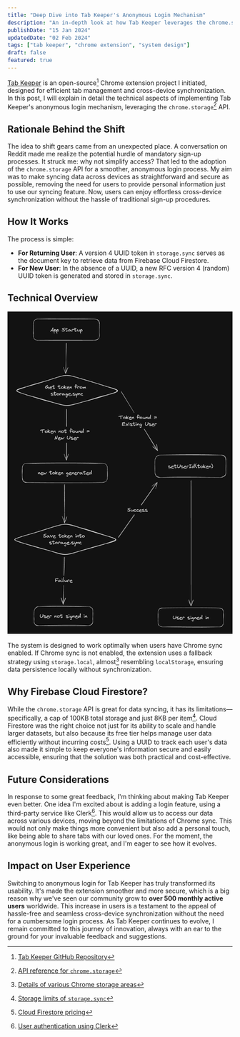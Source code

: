 ```yaml
---
title: "Deep Dive into Tab Keeper's Anonymous Login Mechanism"
description: "An in-depth look at how Tab Keeper leverages the chrome.storage API for efficient and secure cross-device synchronization"
publishDate: "15 Jan 2024"
updatedDate: "02 Feb 2024"
tags: ["tab keeper", "chrome extension", "system design"]
draft: false
featured: true
---
```


[Tab Keeper](https://chromewebstore.google.com/detail/tab-keeper-chrome-tab-man/gpibgniomobngodpnikhheifblbpbbah?ref=portfolio) is an open-source[^1] Chrome extension project I initiated, designed for efficient tab management and cross-device synchronization. In this post, I will explain in detail the technical aspects of implementing Tab Keeper's anonymous login mechanism, leveraging the `chrome.storage`[^2] API.

## Rationale Behind the Shift

The idea to shift gears came from an unexpected place. A conversation on Reddit made me realize the potential hurdle of mandatory sign-up processes. It struck me: why not simplify access? That led to the adoption of the `chrome.storage` API for a smoother, anonymous login process. My aim was to make syncing data across devices as straightforward and secure as possible, removing the need for users to provide personal information just to use our syncing feature. Now, users can enjoy effortless cross-device synchronization without the hassle of traditional sign-up procedures.

## How It Works

The process is simple:

- **For Returning User**: A version 4 UUID token in `storage.sync` serves as the document key to retrieve data from Firebase Cloud Firestore.
- **For New User**: In the absence of a UUID, a new RFC version 4 (random) UUID token is generated and stored in `storage.sync`.

## Technical Overview

![Tab Keeper's Anonymous Login Flow](./figure-1-dark.png)

The system is designed to work optimally when users have Chrome sync enabled. If Chrome sync is not enabled, the extension uses a fallback strategy using `storage.local`, almost[^3] resembling `localStorage`, ensuring data persistence locally without synchronization.

## Why Firebase Cloud Firestore?

While the `chrome.storage` API is great for data syncing, it has its limitations—specifically, a cap of 100KB total storage and just 8KB per item[^4]. Cloud Firestore was the right choice not just for its ability to scale and handle larger datasets, but also because its free tier helps manage user data efficiently without incurring costs[^5]. Using a UUID to track each user's data also made it simple to keep everyone's information secure and easily accessible, ensuring that the solution was both practical and cost-effective.

## Future Considerations

In response to some great feedback, I'm thinking about making Tab Keeper even better. One idea I'm excited about is adding a login feature, using a third-party service like Clerk[^6]. This would allow us to access our data across various devices, moving beyond the limitations of Chrome sync. This would not only make things more convenient but also add a personal touch, like being able to share tabs with our loved ones. For the moment, the anonymous login is working great, and I'm eager to see how it evolves.

## Impact on User Experience

Switching to anonymous login for Tab Keeper has truly transformed its usability. It's made the extension smoother and more secure, which is a big reason why we've seen our community grow to **over 500 monthly active users** worldwide. This increase in users is a testament to the appeal of hassle-free and seamless cross-device synchronization without the need for a cumbersome login process. As Tab Keeper continues to evolve, I remain committed to this journey of innovation, always with an ear to the ground for your invaluable feedback and suggestions.

[^1]: [Tab Keeper GitHub Repository](https://github.com/justine-george/tab-keeper-react-chrome-extension)
[^2]: [API reference for `chrome.storage`](https://developer.chrome.com/docs/extensions/reference/api/storage)
[^3]: [Details of various Chrome storage areas](https://developer.chrome.com/docs/extensions/reference/api/storage#storage_areas)
[^4]: [Storage limits of `storage.sync`](https://developer.chrome.com/docs/extensions/reference/api/storage#storage_areas)
[^5]: [Cloud Firestore pricing](https://firebase.google.com/pricing)
[^6]: [User authentication using Clerk](https://clerk.com/)
